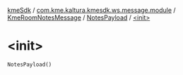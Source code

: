 [kmeSdk](../../../index.md) / [com.kme.kaltura.kmesdk.ws.message.module](../../index.md) / [KmeRoomNotesMessage](../index.md) / [NotesPayload](index.md) / [&lt;init&gt;](./-init-.md)

# &lt;init&gt;

`NotesPayload()`